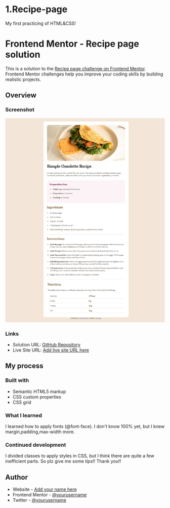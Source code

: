 
# 1.Recipe-page
My first practicing of HTML&amp;CSS!

# Frontend Mentor - Recipe page solution

This is a solution to the [Recipe page challenge on Frontend Mentor](https://www.frontendmentor.io/challenges/recipe-page-KiTsR8QQKm). Frontend Mentor challenges help you improve your coding skills by building realistic projects. 

## Overview

### Screenshot

![](screenshot.png)

### Links

- Solution URL: [GitHub Repository](https://github.com/Tae-gwan/1.Recipe-page.git)
- Live Site URL: [Add live site URL here](https://your-live-site-url.com)

## My process

### Built with

- Semantic HTML5 markup
- CSS custom properties
- CSS grid

### What I learned
I learned how to apply fonts (@font-face).
I don't know 100% yet, but I knew margin,padding,max-width more.

### Continued development

I divided classes to apply styles in CSS, but I think there are quite a few inefficient parts.
So plz give me some tips!! Thank you!!


## Author

- Website - [Add your name here](https://www.your-site.com)
- Frontend Mentor - [@yourusername](https://www.frontendmentor.io/profile/yourusername)
- Twitter - [@yourusername](https://www.twitter.com/yourusername)


